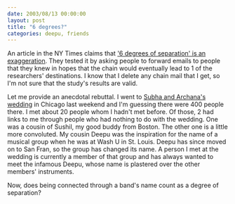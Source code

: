 ```yaml
---
date: 2003/08/13 00:00:00
layout: post
title: "6 degrees?"
categories: deepu, friends
---
```


An article in the NY Times claims that ['6 degrees of separation' is an exaggeration](http://www.nytimes.com/2003/08/12/science/12MAIL.html). They tested it by asking people to forward emails to people that they knew in hopes that the chain would eventually lead to 1 of the researchers' destinations. I know that I delete any chain mail that I get, so I'm not sure that the study's results are valid. 

Let me provide an anecdotal rebuttal. I went to [Subha and Archana's wedding](http://www.archana-subhasis.us/) in Chicago last weekend and I'm guessing there were 400 people there. I met about 20 people whom I hadn't met before. Of those, 2 had links to me through people who had nothing to do with the wedding. One was a cousin of Sushil, my good buddy from Boston. The other one is a little more convoluted. My cousin Deepu was the inspiration for the name of a musical group when he was at Wash U in St. Louis. Deepu has since moved on to San Fran, so the group has changed its name. A person I met at the wedding is currently a member of that group and has always wanted to meet the infamous Deepu, whose name is plastered over the other members' instruments.

Now, does being connected through a band's name count as a degree of separation?
